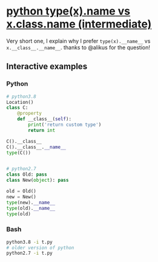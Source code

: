 # [python type(x).__name__ vs x.__class__.__name__ (intermediate)](https://youtu.be/6rAIttnm3Fs)

Very short one, I explain why I prefer `type(x).__name__` vs `x.__class__.__name__`.  thanks to @alikus for the question!

## Interactive examples

### Python

```python
# python3.8
Location()
class C:
    @property
    def __class__(self):
        print('return custom type')
        return int

C().__class__
C().__class__.__name__
type(C())


# python2.7
class Old: pass
class New(object): pass

old = Old()
new = New()
type(new).__name__
type(old).__name__
type(old)
```

### Bash

```bash
python3.8 -i t.py
# older version of python
python2.7 -i t.py
```

